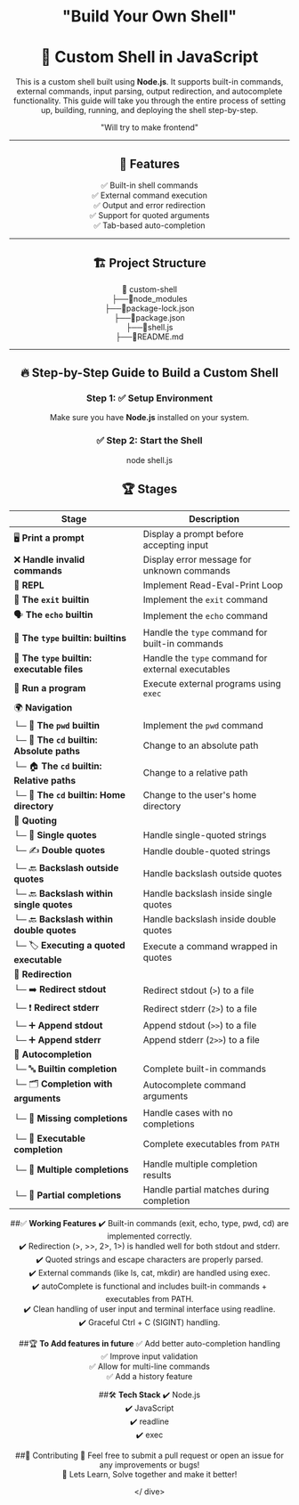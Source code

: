 <div style="text-align: center;">

 # "Build Your Own Shell"

# 🐚 Custom Shell in JavaScript

This is a custom shell built using **Node.js**. It supports built-in commands, external commands, input parsing, output redirection, and autocomplete functionality. This guide will take you through the entire process of setting up, building, running, and deploying the shell step-by-step.

"Will try to make frontend"

---

## 🚀 Features
✅ Built-in shell commands  
✅ External command execution  
✅ Output and error redirection  
✅ Support for quoted arguments  
✅ Tab-based auto-completion  

---

## 🏗️ Project Structure

📂 custom-shell<br>
 ├──📂node_modules<br>
 ├──📂package-lock.json <br>
 ├──📂package.json<br>
 ├──📄shell.js<br>
├──📄README.md<br>

---

## 🔥 Step-by-Step Guide to Build a Custom Shell

### Step 1: ✅ **Setup Environment**
Make sure you have **Node.js** installed on your system.  

### ✅ **Step 2: Start the Shell**  
node shell.js

## 🏆 **Stages**  
| Stage | Description |  
|-------|-------------|  
| 🖥️ **Print a prompt** | Display a prompt before accepting input |  
| ❌ **Handle invalid commands** | Display error message for unknown commands |  
| 🔄 **REPL** | Implement Read-Eval-Print Loop |  
| 🚪 **The `exit` builtin** | Implement the `exit` command |  
| 🗣️ **The `echo` builtin** | Implement the `echo` command |  
| 🔎 **The `type` builtin: builtins** | Handle the `type` command for built-in commands |  
| 🔎 **The `type` builtin: executable files** | Handle the `type` command for external executables |  
| 🚀 **Run a program** | Execute external programs using `exec` |  
| 🌍 **Navigation** | |  
| └─ 📂 **The `pwd` builtin** | Implement the `pwd` command |  
| └─ 📁 **The `cd` builtin: Absolute paths** | Change to an absolute path |  
| └─ 🏠 **The `cd` builtin: Relative paths** | Change to a relative path |  
| └─ 🏡 **The `cd` builtin: Home directory** | Change to the user's home directory |  
| 🧩 **Quoting** | |  
| └─ 📝 **Single quotes** | Handle single-quoted strings |  
| └─ ✍️ **Double quotes** | Handle double-quoted strings |  
| └─ 🔙 **Backslash outside quotes** | Handle backslash outside quotes |  
| └─ 🔙 **Backslash within single quotes** | Handle backslash inside single quotes |  
| └─ 🔙 **Backslash within double quotes** | Handle backslash inside double quotes |  
| └─ 🏷️ **Executing a quoted executable** | Execute a command wrapped in quotes |  
| 🔀 **Redirection** | |  
| └─ ➡️ **Redirect stdout** | Redirect stdout (`>`) to a file |  
| └─ ❗ **Redirect stderr** | Redirect stderr (`2>`) to a file |  
| └─ ➕ **Append stdout** | Append stdout (`>>`) to a file |  
| └─ ➕ **Append stderr** | Append stderr (`2>>`) to a file |  
| 🌟 **Autocompletion** | |  
| └─ 🔤 **Builtin completion** | Complete built-in commands |  
| └─ 🗂️ **Completion with arguments** | Autocomplete command arguments |  
| └─ 🚫 **Missing completions** | Handle cases with no completions |  
| └─ 🔎 **Executable completion** | Complete executables from `PATH` |  
| └─ 📜 **Multiple completions** | Handle multiple completion results |  
| └─ 🧩 **Partial completions** | Handle partial matches during completion |  


 ##✅ **Working Features**
✔️ Built-in commands (exit, echo, type, pwd, cd) are implemented correctly.<br>
✔️ Redirection (>, >>, 2>, 1>) is handled well for both stdout and stderr.<br>
✔️ Quoted strings and escape characters are properly parsed.<br>
✔️ External commands (like ls, cat, mkdir) are handled using exec.<br>
✔️ autoComplete is functional and includes built-in commands + executables from PATH.<br>
✔️ Clean handling of user input and terminal interface using readline.<br>
✔️ Graceful Ctrl + C (SIGINT) handling.<br>

##🏆 **To Add features in future**
✅ Add better auto-completion handling<br>
✅ Improve input validation<br>
✅ Allow for multi-line commands<br>
✅ Add a history feature<br>

##🛠️ **Tech Stack**
✔️ Node.js<br>
✔️ JavaScript<br>
✔️ readline<br>
✔️ exec<br>

##🤝 Contributing
👋 Feel free to submit a pull request or open an issue for any improvements or bugs!<br>
👋 Lets Learn, Solve together and make it better!<br>


</ dive>
